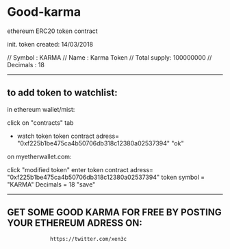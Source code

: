 # Good-karma
ethereum ERC20 token contract

init. token created: 14/03/2018


// Symbol      : KARMA
// Name        : Karma Token
// Total supply: 100000000
// Decimals    : 18

--------------------------------------------------------------

to add token to watchlist:
--------------------------

in ethereum wallet/mist:

click on "contracts" tab
+ watch token
token contract adress= "0xf225b1be475ca4b50706db318c12380a02537394"
"ok"


on myetherwallet.com:

click "modified token"
enter token contract adress= "0xf225b1be475ca4b50706db318c12380a02537394"
token symbol = "KARMA"
Decimals = 18
"save"

-----------------------------------------------------------------
GET SOME GOOD KARMA FOR FREE BY POSTING YOUR ETHEREUM ADRESS ON:
-----------------------------------------------------------------
                  https://twitter.com/xen3c

